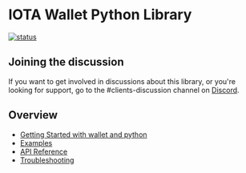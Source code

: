 # IOTA Wallet Python Library

[![status](https://img.shields.io/badge/Status-Alpha-yellow.svg)](https://github.com/iotaledger/wallet.rs)

## Joining the discussion
If you want to get involved in discussions about this library, or you're looking for support, go to the #clients-discussion channel on [Discord](https://discord.iota.org).

## Overview

- [Getting Started with wallet and python](./getting_started.md)
- [Examples](./examples.md)
- [API Reference](./api_reference.md)
- [Troubleshooting](./troubleshooting.md)

